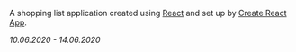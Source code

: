 A shopping list application created using [React](https://github.com/facebook/react) and set up by [Create React App](https://github.com/facebook/create-react-app).

*10.06.2020 - 14.06.2020*
